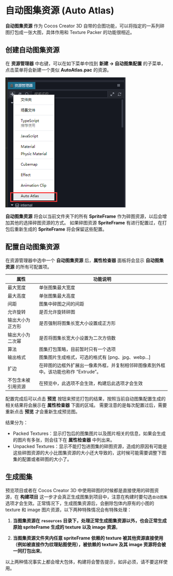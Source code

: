 # 自动图集资源 (Auto Atlas)

**自动图集资源** 作为 Cocos Creator 3D 自带的合图功能，可以将指定的一系列碎图打包成一张大图，具体作用和 Texture Packer 的功能很相近。

## 创建自动图集资源

在 **资源管理器** 中右键，可以在如下菜单中找到 **新建 -> 自动图集配置** 的子菜单，点击菜单将会新建一个类似 **AutoAtlas.pac** 的资源。

![create auto atlas](auto-atlas/create-auto-atlas.jpg)

**自动图集资源** 将会以当前文件夹下的所有 **SpriteFrame** 作为碎图资源，以后会增加其他的选择碎图资源的方式。
如果碎图资源 **SpriteFrame** 有进行配置过，在打包后重新生成的 **SpriteFrame** 将会保留这些配置。

## 配置自动图集资源

在资源管理器中选中一个 **自动图集资源** 后，**属性检查器** 面板将会显示 **自动图集资源** 的所有可配置项。

| 属性 |   功能说明
| -------------- | ----------- |
| 最大宽度 | 单张图集最大宽度
| 最大高度 | 单张图集最大高度
| 间距 | 图集中碎图之间的间距
| 允许旋转 | 是否允许旋转碎图
| 输出大小为正方形 | 是否强制将图集长宽大小设置成正方形
| 输出大小为二次幂 | 是否将图集长宽大小设置为二次方倍数
| 算法 | 图集打包策略，目前暂时只有一个选项
| 输出格式 | 图集图片生成格式，可选的格式有 [png、jpg、webp...]
| 扩边 | 在碎图的边框外扩展出一像素外框，并复制相邻碎图像素到外框中。该功能也称作 “Extrude”。
| 不包含未被引用资源 | 在预览中，此选项不会生效，构建后此选项才会生效

配置完成后可以点击 **预览** 按钮来预览打包的结果，按照当前自动图集配置生成的相关结果将会展示在 **属性检查器** 下面的区域。
需要注意的是每次配置过后，需要重新点击 **预览** 才会重新生成预览图。

结果分为：

- Packed Textures：显示打包后的图集图片以及图片相关的信息，如果会生成的图片有多张，则会往下在 **属性检查器** 中列出来。
- Unpacked Textures：显示不能打包进图集的碎图资源，造成的原因有可能是这些碎图资源的大小比图集资源的大小还大导致的，这时候可能需要调整下图集的配置或者碎图的大小了。

## 生成图集

预览项目或者在 Cocos Creator 3D 中使用碎图的时候都是直接使用的碎图资源，在 **构建项目** 这一步才会真正生成图集到项目中，注意在构建时要勾选`自动图集`选项才会生效。正常情况下，生成图集资源后，会删除包体内原有的小图的 texture 和 image 图片资源，以下两种特殊情况会有特殊处理：

1. **当图集资源在 `resources` 目录下，处理正常生成图集资源以外，也会正常生成原始 spriteFrame 生成的 texture 以及 image 资源**。

2. **当图集资源文件夹内任意 spriteFrame 依赖的 texture 被其他资源直接使用（例如被直接作为纹理贴图使用），被依赖的 texture 及其 image 资源将会被一同打包出来**。

以上两种情况事实上都会增大包体，构建将会警告提示，如非必须，请不要这样使用。
